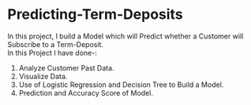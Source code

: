 # Predicting-Term-Deposits
In this project, I build a Model which will Predict whether a Customer will Subscribe to a Term-Deposit.            
In this Project I have done-:
1. Analyze Customer Past Data.
2. Visualize Data.
3. Use of Logistic Regression and Decision Tree  to Build a Model.
4. Prediction and Accuracy Score of Model.
